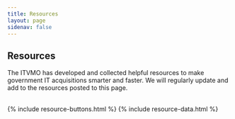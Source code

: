 ```yaml
---
title: Resources
layout: page
sidenav: false
---
```


<section class="usa-graphic-list">
    <div class="grid-container grid-container margin-0 padding-0">
        <h1 class="column-centered-heading margin-top-0">Resources</h1>
        <div class="usa-graphic-list__row grid-row grid-gap margin-0">
            <p class="font-sans-sm padding-top-1 margin-0">The ITVMO  has developed and collected helpful resources to make government IT  acquisitions smarter and faster. We will regularly update and add to the resources posted to this page.</p>
            <br>
        </div>
    </div>
</section>

<section class="usa-graphic-list margin-bottom-4">
    <div class="grid-container grid-container margin-0 padding-0">
        <div class="usa-graphic-list__row grid-row grid-gap">
            {% include resource-buttons.html %}
            {% include resource-data.html %}
        </div>
    </div>
</section>


<!--<section class="grid-container clearfix padding-left-0 padding-right-1">
<h1 class="margin-top-0">Resources</h1>
<p>We have developed and collected helpful resources to make government IT  acquisitions smarter and faster. We will regularly update and add to the resources posted to this page.</p>
<div class="usa-card-group grid-row grid-gap">
  <div class="tablet:grid-col-6 usa-card">
      <a href="{{site.baseurl}}/category-mngmt/" style="color:black;text-decoration: none; display: block;" class="height-full">
        <div class="bg-white padding-3 border-top-05 border-accent-warm shadow-5 height-full resources-hover">
              <h2 class="usa-prose resources-title">Category Management</h2>
              <p class="resources-text">Learn the latest on IT Category Management and how the ITVMO supports Category Management goals</p>
        </div>
      </a>
    </div>
    <div class="tablet:grid-col-6 usa-card">
      <a href="{{site.baseurl}}/vendor-intelligence/" style="color:black;text-decoration: none; display: block;" class="height-full">
        <div class="bg-white padding-3 border-top-05 border-accent-warm shadow-5 height-full resources-hover">
              <h2 class="usa-prose resources-title">Vendor Intelligence</h2>
              <p class="resources-text">Find resources related to specific IT product and service vendors</p>
        </div>
      </a>
    </div>
    </div>
   <div class="grid-row grid-gap">
   <div class="tablet:grid-col-6 usa-card">
      <a href="{{site.baseurl}}/small-business-intelligence/" style="color:black;text-decoration: none; display: block;" class="height-full">
        <div class="bg-white padding-3 border-top-05 border-accent-warm shadow-5 height-full resources-hover">
              <h2 class="usa-prose resources-title">Small Business Intelligence</h2>
              <p class="resources-text">Resources for agencies on how to find and work with IT small businesses and vendors</p>
        </div>
      </a>
    </div>
  <div class="tablet:grid-col-6 usa-card">
      <a href="{{site.baseurl}}/emerging-technology/" style="color:black;text-decoration: none; display: block;" class="height-full">
        <div class="bg-white padding-3 border-top-05 border-accent-warm shadow-5 height-full resources-hover">
              <h2 class="usa-prose resources-title">Emerging Technology</h2>
              <p class="resources-text">Find resources on the latest technologies and how to procure them for your agency</p>
        </div>
      </a>
    </div>
    </div>
    <div class="grid-row grid-gap">
    <div class="tablet:grid-col-6 usa-card">
      <a href="{{site.baseurl}}/working-with-bics/" style="color:black;text-decoration: none; display: block;" class="height-full">
        <div class="bg-white padding-3 border-top-05 border-accent-warm shadow-5 height-full resources-hover">
              <h2 class="usa-prose resources-title">Working with BICs</h2>
              <p class="resources-text">Find resources to help find the IT Best-in-Class contract vehicle to meet your needs</p>
        </div>
      </a>
    </div>
    <div class="tablet:grid-col-6 usa-card">
      <a href="{{site.baseurl}}/vendors/" style="color:black;text-decoration: none; display: block;" class="height-full">
        <div class="bg-white padding-3 border-top-05 border-accent-warm shadow-5 height-full resources-hover">
              <h2 class="usa-prose resources-title">For Vendors</h2>
              <p class="resources-text">Learn more about how we work with vendors and industry to improve the IT acquisition experience</p>
        </div>
      </a>
    </div>
    </div>
    <div class="grid-row padding-1 padding-top-3">
      <a href="{{site.baseurl}}/assets/files/ITVMO-Concept-of-Operations-FINAL-DRAFT-v1.1-(5).pdf" class="usa-button">ITVMO Concept of Operations (pdf)</a>
    </div>
    <div class="grid-row padding-1">
      <a href="{{site.baseurl}}/assets/files/ITVMO-FAQs-20201217-(2).pdf" class="usa-button">ITVMO FAQs (pdf)</a>
    </div>
    <p><strong>Don’t see what you’re looking for?</strong><br/>
    We are constantly updating resources but if you can’t find what you’re looking for or would like to work with us on future resources, please reach out to us by email at <a href="mailto:itvmo@gsa.gov">itvmo@gsa.gov</a>.</p>
</section>-->

